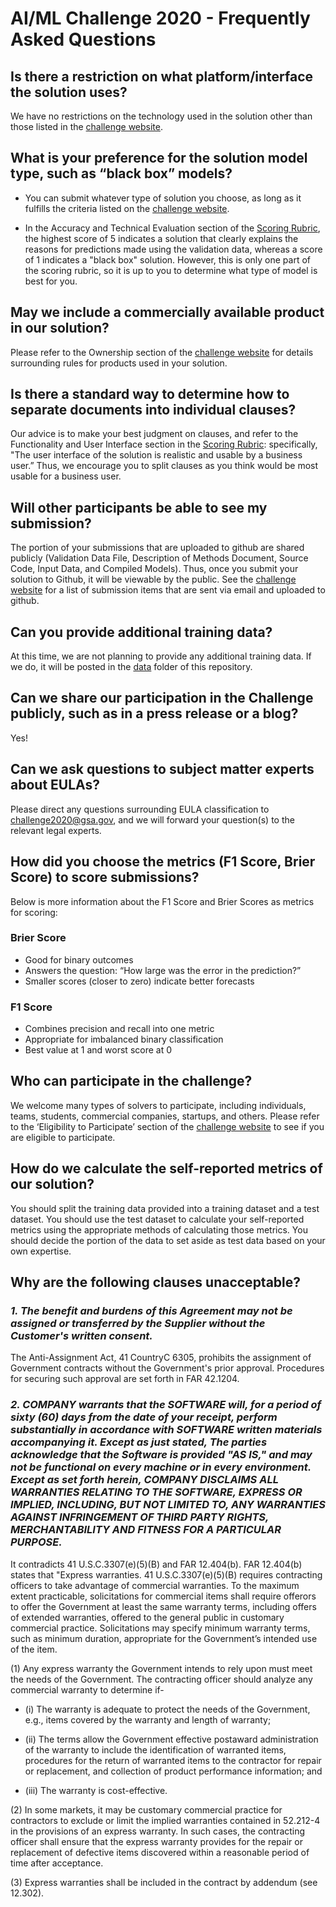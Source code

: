 # AI/ML Challenge 2020 - Frequently Asked Questions


## Is there a restriction on what platform/interface the solution uses?

We have no restrictions on the technology used in the solution other than those listed in the [challenge website](https://www.challenge.gov/challenge/GSA-artificial-intelligence-AI-machine-learning-ML-challenge/).

## What is your preference for the solution model type, such as “black box” models?

- You can submit whatever type of solution you choose, as long as it fulfills the criteria listed on the [challenge website](https://www.challenge.gov/challenge/GSA-artificial-intelligence-AI-machine-learning-ML-challenge/).
 
- In the Accuracy and Technical Evaluation section of the [Scoring Rubric](reference/AI_ML%20Challenge%20Scoring%20Rubric.pdf), the highest score of 5 indicates a solution that clearly explains the reasons for predictions made using the validation data, whereas a score of 1 indicates a "black box" solution. However, this is only one part of the scoring rubric, so it is up to you to determine what type of model is best for you. 

## May we include a commercially available product in our solution?

Please refer to the Ownership section of the [challenge website](https://www.challenge.gov/challenge/GSA-artificial-intelligence-AI-machine-learning-ML-challenge/) for details surrounding rules for products used in your solution. 

## Is there a standard way to determine how to separate documents into individual clauses?
Our advice is to make your best judgment on clauses, and refer to the Functionality and User Interface section in the [Scoring Rubric](reference/AI_ML%20Challenge%20Scoring%20Rubric.pdf): specifically, "The user interface of the solution is realistic and usable by a business user.” Thus, we encourage you to split clauses as you think would be most usable for a business user.

## Will other participants be able to see my submission?
The portion of your submissions that are uploaded to github are shared publicly (Validation Data File, Description of Methods Document, Source Code, Input Data, and Compiled Models). Thus, once you submit your solution to Github, it will be viewable by the public. See the [challenge website](https://www.challenge.gov/challenge/GSA-artificial-intelligence-AI-machine-learning-ML-challenge/) for a list of submission items that are sent via email and uploaded to github.

## Can you provide additional training data?
At this time, we are not planning to provide any additional training data. If we do, it will be posted in the [data](data) folder of this repository.

## Can we share our participation in the Challenge publicly, such as in a press release or a blog?
Yes!

## Can we ask questions to subject matter experts about EULAs?
Please direct any questions surrounding EULA classification to [challenge2020@gsa.gov](mailto:challenge2020@gsa.gov), and we will forward your question(s) to the relevant legal experts.

## How did you choose the metrics (F1 Score, Brier Score) to score submissions?
Below is more information about the F1 Score and Brier Scores as metrics for scoring:
 
### Brier Score
- Good for binary outcomes
- Answers the question: “How large was the error in the prediction?”
- Smaller scores (closer to zero) indicate better forecasts

### F1 Score
- Combines precision and recall into one metric
- Appropriate for imbalanced binary classification
- Best value at 1 and worst score at 0

## Who can participate in the challenge?
We welcome many types of solvers to participate, including individuals, teams, students, commercial companies, startups, and others. Please refer to the ‘Eligibility to Participate’ section of the [challenge website](https://www.challenge.gov/challenge/GSA-artificial-intelligence-AI-machine-learning-ML-challenge/) to see if you are eligible to participate. 

## How do we calculate the self-reported metrics of our solution?
You should split the training data provided into a training dataset and a test dataset. You should use the test dataset to calculate your self-reported metrics using the appropriate methods of calculating those metrics. You should decide the portion of the data to set aside as test data based on your own expertise.

## Why are the following clauses unacceptable?

### *1. The benefit and burdens of this Agreement may  not be assigned or transferred by the Supplier without the Customer's written consent.*

The Anti-Assignment Act, 41 CountryC 6305, prohibits the assignment of Government contracts without the Government's prior approval.  Procedures for securing such approval are set forth in FAR 42.1204.   

### *2. COMPANY warrants that the SOFTWARE will, for a period of sixty (60) days from the date of your receipt, perform substantially in accordance with SOFTWARE written materials accompanying it. Except as just stated, The parties acknowledge that the Software is provided "AS IS," and may not be functional on every machine or in every environment.  Except as set forth herein,  COMPANY DISCLAIMS ALL WARRANTIES RELATING TO THE SOFTWARE, EXPRESS OR IMPLIED, INCLUDING, BUT NOT LIMITED TO, ANY WARRANTIES AGAINST INFRINGEMENT OF THIRD PARTY RIGHTS, MERCHANTABILITY AND FITNESS FOR A PARTICULAR PURPOSE.*

It contradicts 41 U.S.C.3307(e)(5)(B) and FAR 12.404(b).  FAR 12.404(b) states that "Express warranties. 41 U.S.C.3307(e)(5)(B) requires contracting officers to take advantage of commercial warranties. To the maximum extent practicable, solicitations for commercial items shall require offerors to offer the Government at least the same warranty terms, including offers of extended warranties, offered to the general public in customary commercial practice. Solicitations may specify minimum warranty terms, such as minimum duration, appropriate for the Government’s intended use of the item.
 
(1) Any express warranty the Government intends to rely upon must meet the needs of the Government. The contracting officer should analyze any commercial warranty to determine if-
 
- (i) The warranty is adequate to protect the needs of the Government, e.g., items covered by the warranty and length of warranty;
 
- (ii) The terms allow the Government effective postaward administration of the warranty to include the identification of warranted items, procedures for the return of warranted items to the contractor for repair or replacement, and collection of product performance information; and
 
- (iii) The warranty is cost-effective.
 
(2) In some markets, it may be customary commercial practice for contractors to exclude or limit the implied warranties contained in 52.212-4 in the provisions of an express warranty. In such cases, the contracting officer shall ensure that the express warranty provides for the repair or replacement of defective items discovered within a reasonable period of time after acceptance.
 
(3) Express warranties shall be included in the contract by addendum (see 12.302).



